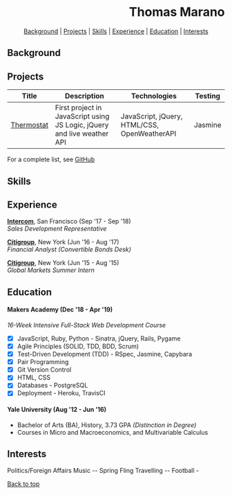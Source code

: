   <a name='user-content-top'></a>
  <h1 align='right'> Thomas Marano </h1>

  <div align='center'>

  [Background](#background) | [Projects](#projects) | [Skills](#skills) | [Experience](#experience) | [Education](#education) | [Interests](#interests)

  </div>

  ## Background


  ## Projects

  Title | Description | Technologies | Testing
  --- | --- | --- | ---
  [Thermostat](https://github.com/thomasmarano/thermostatJS) | First project in JavaScript using JS Logic, jQuery and live weather API | JavaScript, jQuery, HTML/CSS, OpenWeatherAPI | Jasmine |


  <!-- Pong | 2 | PyGame | PyTest
  Oyster Card | 2 | Ruby | 4
  Brexit News Aggregator | 2 | JavaScript | 4 -->

  For a complete list, see [GitHub](https://github.com/thomasmarano)

  ## Skills

  <!-- Willingness to learn

  Curiosity

  Problem Solving

  Relationship Management

  Fast-learner

  Critical thinking

  Logical thinker -->

  ## Experience

  **[Intercom](https://www.intercom.com)**, San Francisco (Sep '17 - Sep '18)  
  *Sales Development Representative*

  **[Citigroup](https://www.citigroup.com/citi)**, New York (Jun '16 - Aug '17)  
  *Financial Analyst (Convertible Bonds Desk)*

  **[Citigroup](https://www.citigroup.com/citi)**, New York (Jun '15 - Aug '15)  
  *Global Markets Summer Intern*

  ## Education

  #### Makers Academy (Dec '18 - Apr '19)

  *16-Week Intensive Full-Stack Web Development Course*

  - [x] JavaScript, Ruby, Python - Sinatra, jQuery, Rails, Pygame
  - [x] Agile Principles (SOLID, TDD, BDD, Scrum)
  - [x] Test-Driven Development (TDD) - RSpec, Jasmine, Capybara
  - [x] Pair Programming
  - [x] Git Version Control
  - [x] HTML, CSS
  - [x] Databases - PostgreSQL
  - [x] Deployment - Heroku, TravisCI

  #### Yale University (Aug '12 - Jun '16)

  + Bachelor of Arts (BA), History, 3.73 GPA *(Distinction in Degree)*
  + Courses in Micro and Macroeconomics, and Multivariable Calculus

  ## Interests

  Politics/Foreign Affairs
  Music -- Spring Fling
  Travelling --
  Football -



  [Back to top](#user-content-top)
